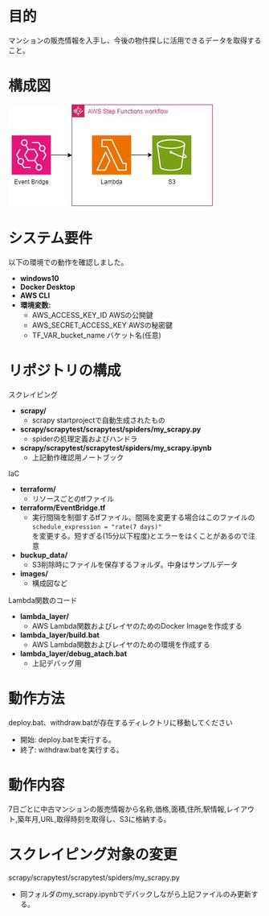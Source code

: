 # 目的
マンションの販売情報を入手し、今後の物件探しに活用できるデータを取得すること。
    
# 構成図
![構成図](images/configuration_diagram.jpg)

# システム要件
以下の環境での動作を確認しました。
- **windows10**
- **Docker Desktop**
- **AWS CLI**
- **環境変数:**
  - AWS_ACCESS_KEY_ID AWSの公開鍵
  - AWS_SECRET_ACCESS_KEY AWSの秘密鍵
  - TF_VAR_bucket_name バケット名(任意)

# リポジトリの構成
スクレイピング
- **scrapy/**
  - scrapy startprojectで自動生成されたもの
- **scrapy/scrapytest/scrapytest/spiders/my_scrapy.py**
  - spiderの処理定義およびハンドラ
- **scrapy/scrapytest/scrapytest/spiders/my_scrapy.ipynb**
  - 上記動作確認用ノートブック  

IaC
- **terraform/**
  - リソースごとのtfファイル
- **terraform/EventBridge.tf**
  - 実行間隔を制御するtfファイル。間隔を変更する場合はこのファイルの  
  `schedule_expression = "rate(7 days)" `  
    を変更する。短すぎる(15分以下程度)とエラーをはくことがあるので注意
- **buckup_data/**
  - S3削除時にファイルを保存するフォルダ。中身はサンプルデータ
- **images/**
  - 構成図など  

Lambda関数のコード
- **lambda_layer/**
  - AWS Lambda関数およびレイヤのためのDocker Imageを作成する
- **lambda_layer/build.bat**
  - AWS Lambda関数およびレイヤのための環境を作成する
- **lambda_layer/debug_atach.bat**
  - 上記デバッグ用
  

# 動作方法
deploy.bat、withdraw.batが存在するディレクトリに移動してください
- 開始:
  deploy.batを実行する。
- 終了:
  withdraw.batを実行する。

# 動作内容
7日ごとに中古マンションの販売情報から名称,価格,面積,住所,駅情報,レイアウト,築年月,URL,取得時刻を取得し、S3に格納する。

# スクレイピング対象の変更
scrapy/scrapytest/scrapytest/spiders/my_scrapy.py
- 同フォルダのmy_scrapy.ipynbでデバックしながら上記ファイルのみ更新する。
 